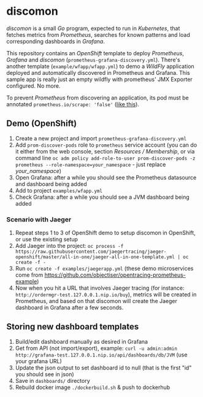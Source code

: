 # discomon

_discomon_ is a small _Go_ program, expected to run in _Kubernetes_, that fetches metrics from _Prometheus_, searches for known patterns and load corresponding dashboards in _Grafana_.

This repository contains an _OpenShift_ template to deploy _Prometheus_, _Grafana_ and _discomon_ (`prometheus-grafana-discovery.yml`).
There's another template (`example/wfapp/wfapp.yml`) to demo a _WildFly_ application deployed and automatically discovered in Prometheus and Grafana. This sample app is really just an empty wildfly with prometheus' JMX Exporter configured. No more.

To prevent _Prometheus_ from discovering an application, its pod must be annotated `prometheus.io/scrape: 'false'` ([like this](https://github.com/jotak/discomon/blob/6c098e27c4cae41021b2551251a6e8e659134f1a/prometheus-grafana-discovery.yml#L163-L164)).

## Demo (OpenShift)

1. Create a new project and import `prometheus-grafana-discovery.yml`
2. Add `prom-discover-pods` role to `prometheus` service account (you can do it either from the web console, section _Resources / Membership_, or via command line `oc adm policy add-role-to-user prom-discover-pods -z prometheus --role-namespace=your_namespace` - just replace _your_namespace_)
3. Open Grafana: after a while you should see the Prometheus datasource and dashboard being added
4. Add to project `examples/wfapp.yml`
5. Check Grafana: after a while you should see a JVM dashboard being added

### Scenario with Jaeger

1. Repeat steps 1 to 3 of OpenShift demo to setup discomon in OpenShift, or use the existing setup
2. Add Jaeger into the project: `oc process -f https://raw.githubusercontent.com/jaegertracing/jaeger-openshift/master/all-in-one/jaeger-all-in-one-template.yml | oc create -f -`
3. Run `oc create -f examples/jaegerapp.yml` (these demo microservices come from https://github.com/objectiser/opentracing-prometheus-example)
4. Now when you hit a URL that involves Jaeger tracing (for instance: `http://ordermgr-test.127.0.0.1.nip.io/buy`), metrics will be created in Prometheus, and based on that discomon will create the Jaeger dashboard in Grafana after a few seconds.

## Storing new dashboard templates

1. Build/edit dashboard manually as desired in Grafana
2. Get from API (not import/export), example:
    `curl -u admin:admin http://grafana-test.127.0.0.1.nip.io/api/dashboards/db/JVM` (use your grafana URL)
3. Update the json output to set dashboard id to null (that is the first "id" you should see in json)
4. Save in `dashboards/` directory
5. Rebuild docker image `./dockerbuild.sh` & push to dockerhub

